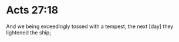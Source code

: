 # Acts 27:18

And we being exceedingly tossed with a tempest, the next [day] they lightened the ship;